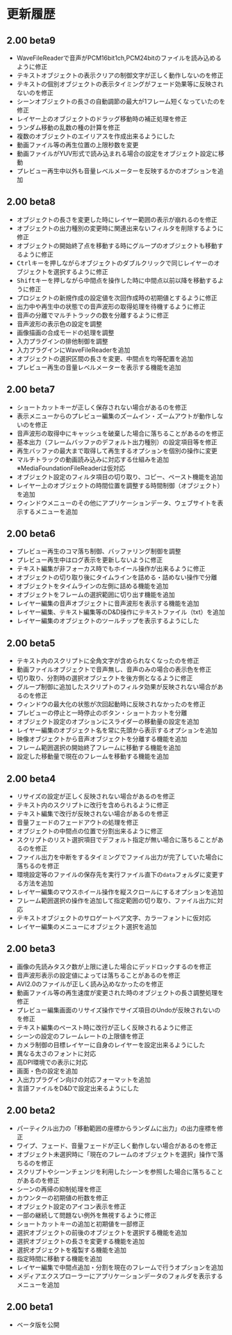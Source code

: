 # 更新履歴

## 2.00 beta9 <Badge text='2025/8/30' />

- WaveFileReaderで音声がPCM16bit1ch,PCM24bitのファイルを読み込めるように修正
- テキストオブジェクトの表示クリアの制御文字が正しく動作しないのを修正
- テキストの個別オブジェクトの表示タイミングがフェード効果等に反映されないのを修正
- シーンオブジェクトの長さの自動調節の最大が1フレーム短くなっていたのを修正
- レイヤー上のオブジェクトのドラッグ移動時の補正処理を修正
- ランダム移動の乱数の種の計算を修正
- 複数のオブジェクトのエイリアスを作成出来るようにした
- 動画ファイル等の再生位置の上限秒数を変更
- 動画ファイルがYUV形式で読み込まれる場合の設定をオブジェクト設定に移動
- プレビュー再生中以外も音量レベルメーターを反映するかのオプションを追加

## 2.00 beta8 <Badge text='2025/8/24' />

- オブジェクトの長さを変更した時にレイヤー範囲の表示が崩れるのを修正
- オブジェクトの出力種別の変更時に関連出来ないフィルタを削除するように修正
- オブジェクトの開始終了点を移動する時にグループのオブジェクトも移動するように修正
- <kbd>Ctrl</kbd>キーを押しながらオブジェクトのダブルクリックで同じレイヤーのオブジェクトを選択するように修正
- <kbd>Shift</kbd>キーを押しながら中間点を操作した時に中間点以前以降を移動するように修正
- プロジェクトの新規作成の設定値を次回作成時の初期値とするように修正
- 出力中や再生中の状態での音声波形の取得処理を待機するように修正
- 音声の分離でマルチトラックの数を分離するように修正
- 音声波形の表示色の設定を調整
- 画像描画の合成モードの処理を調整
- 入力プラグインの排他制御を調整
- 入力プラグインにWaveFileReaderを追加
- オブジェクトの選択区間の長さを変更、中間点を均等配置を追加
- プレビュー再生の音量レベルメーターを表示する機能を追加

## 2.00 beta7 <Badge text='2025/8/16' />

- ショートカットキーが正しく保存されない場合があるのを修正
- 表示メニューからのプレビュー編集のズームイン・ズームアウトが動作しないのを修正
- 音声波形の取得中にキャッシュを破棄した場合に落ちることがあるのを修正
- 基本出力（フレームバッファのデフォルト出力種別）の設定項目等を修正
- 再生バッファの最大まで取得して再生するオプションを個別の操作に変更
- マルチトラックの動画読み込みに対応する仕組みを追加 ※MediaFoundationFileReaderは仮対応
- オブジェクト設定のフィルタ項目の切り取り、コピー、ペースト機能を追加
- レイヤー上のオブジェクトの時間位置を調整する時間制御（オブジェクト）を追加
- ウィンドウメニューのその他にアプリケーションデータ、ウェブサイトを表示するメニューを追加

## 2.00 beta6 <Badge text='2025/8/10' />

- プレビュー再生のコマ落ち制御、バッファリング制御を調整
- プレビュー再生中はログ表示を更新しないように修正
- テキスト編集が非フォーカス時でもホイール操作が出来るように修正
- オブジェクトの切り取り後にタイムラインを詰める・詰めない操作で分離
- オブジェクトをタイムラインの左側に詰める機能を追加
- オブジェクトをフレームの選択範囲に切り出す機能を追加
- レイヤー編集の音声オブジェクトに音声波形を表示する機能を追加
- レイヤー編集、テキスト編集等のD&D操作にテキストファイル（txt）を追加
- レイヤー編集のオブジェクトのツールチップを表示するようにした

## 2.00 beta5 <Badge text='2025/8/3' />

- テキスト内のスクリプトに全角文字が含められなくなったのを修正
- 動画ファイルオブジェクトで音声無し、音声のみの場合の表示色を修正
- 切り取り、分割時の選択オブジェクトを後方側となるように修正
- グループ制御に追加したスクリプトのフィルタ効果が反映されない場合があるのを修正
- ウィンドウの最大化の状態が次回起動時に反映されなかったのを修正
- プレビューの停止と一時停止のボタン・ショートカットを分離
- オブジェクト設定のオプションにスライダーの移動量の設定を追加
- レイヤー編集のオブジェクト名を常に先頭から表示するオプションを追加
- 映像オブジェクトから音声オブジェクトを分離する機能を追加
- フレーム範囲選択の開始終了フレームに移動する機能を追加
- 設定した移動量で現在のフレームを移動する機能を追加

## 2.00 beta4 <Badge text='2025/7/27' />

- リサイズの設定が正しく反映されない場合があるのを修正
- テキスト内のスクリプトに改行を含められるように修正
- テキスト編集で改行が反映されない場合があるのを修正
- 音量フェードのフェードアウトの処理を修正
- オブジェクトの中間点の位置で分割出来るように修正
- スクリプトのリスト選択項目でデフォルト指定が無い場合に落ちることがあるのを修正
- ファイル出力を中断をするタイミングでファイル出力が完了していた場合に落ちるのを修正
- 環境設定等のファイルの保存先を実行ファイル直下の`data`フォルダに変更する方法を追加
- レイヤー編集のマウスホイール操作を縦スクロールにするオプションを追加
- フレーム範囲選択の操作を追加して指定範囲の切り取り、ファイル出力に対応
- テキストオブジェクトのサロゲートペア文字、カラーフォントに仮対応
- レイヤー編集のメニューにオブジェクト選択を追加

## 2.00 beta3 <Badge text='2025/7/20' />

- 画像の先読みタスク数が上限に達した場合にデッドロックするのを修正
- 音声波形表示の設定値によっては落ちることがあるのを修正
- AVI2.0のファイルが正しく読み込めなかったのを修正
- 動画ファイル等の再生速度が変更された時のオブジェクトの長さ調整処理を修正
- プレビュー編集画面のリサイズ操作でサイズ項目のUndoが反映されないのを修正
- テキスト編集のペースト時に改行が正しく反映されるように修正
- シーンの設定のフレームレートの上限値を修正
- カメラ制御の目標レイヤーに自身のレイヤーを設定出来るようにした
- 異なる太さのフォントに対応
- 高DPI環境での表示に対応
- 画面・色の設定を追加
- 入出力プラグイン向けの対応フォーマットを追加
- 言語ファイルをD&Dで設定出来るようにした

## 2.00 beta2 <Badge text='2025/7/12' />

- パーティクル出力の「移動範囲の座標からランダムに出力」の出力座標を修正
- ワイプ、フェード、音量フェードが正しく動作しない場合があるのを修正
- オブジェクト未選択時に「現在のフレームのオブジェクトを選択」操作で落ちるのを修正
- スクリプトやシーンチェンジを利用したシーンを参照した場合に落ちることがあるのを修正
- シーンの再帰の抑制処理を修正
- カウンターの初期値の桁数を修正
- オブジェクト設定のアイコン表示を修正
- 一部の継続して問題ない例外を無視するように修正
- ショートカットキーの追加と初期値を一部修正
- 選択オブジェクトの前後のオブジェクトを選択する機能を追加
- 選択オブジェクトの長さを変更する機能を追加
- 選択オブジェクトを複製する機能を追加
- 指定時間に移動する機能を追加
- レイヤー編集で中間点追加・分割を現在のフレームで行うオプションを追加
- メディアエクスプローラーにアプリケーションデータのフォルダを表示するメニューを追加

## 2.00 beta1 <Badge text='2025/7/7' />

- ベータ版を公開
